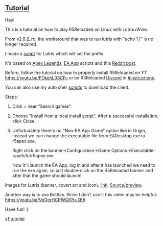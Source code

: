 ## [Tutorial](https://www.reddit.com/r/r5reloaded/comments/wv19jf/r5reloaded_works_on_linux_v2/)

Hey!

This is a tutorial on how to play R5Reloaded on Linux with Lutris+Wine.

From v2.0.2_rc, the workaround that was to run lutris with "echo 1 |" is no longer required.

I made a [script](https://github.com/begin-theadventure/lutris-scripts/releases/tag/R5Reloaded) for Lutris which will set the prefix.

It's based on [Apex Legends](https://lutris.net/games/apex-legends), [EA App](https://lutris.net/games/ea-desktop) scripts and this [Reddit post](https://www.reddit.com/r/linux_gaming/comments/qhq3pn/ea_desktop_finally_working).

Before, follow the tutorial on how to properly install R5Reloaded on YT https://youtu.be/FOkehL03CFc or on R5Reloaded [Discord](https://discord.com/invite/r5reloaded) in [#instructions](https://discord.com/channels/873158454850756638/873170878475669514/995977751502803014).

You can also use my auto shell [scripts](https://github.com/begin-theadventure/r5reloaded-upllers/releases) to download the client.

Steps:

1. Click + near "Search games".
2. Choose "Install from a local install [script](https://github.com/begin-theadventure/lutris-scripts/releases/download/R5Reloaded/r5reloaded-ea-app.json)". After a successful installation, click Close.
3. Unfortunately there's no "Non-EA App Game" option like in Origin, instead we can change the executable file from EADesktop.exe to r5apex.exe.

    Right click on the banner->Configuration->Game Options->Executable->path/to/r5apex.exe

    Now it'll launch the EA App, log in and after it has launched we need to run the exe again, so just double-click on the R5Reloaded banner and after that the game should launch!

Images for Lutris (banner, covert art and icon), [link](https://github.com/begin-theadventure/lutris-scripts/tree/main/R5Reloaded/images/R5ReloadedImagesLutris#readme). [Source/preview](https://twitter.com/R5Reloaded).

Another way is to use Bottles. Since I don't use it this video may be helpful: https://youtu.be/VqDgrHCPWG8?t=368

Have fun! :)

[v1 tutorial](https://www.reddit.com/r/ApexLegendsOnLinux/comments/pd56t5/r5reloaded_is_working_on_gnulinux/)

